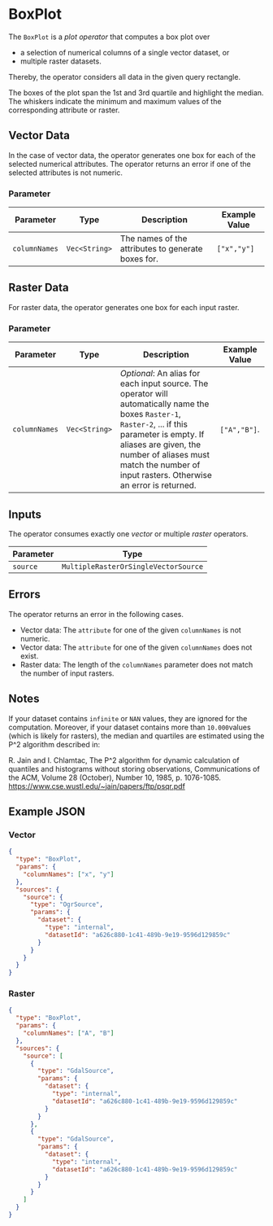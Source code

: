 # BoxPlot

The `BoxPlot` is a _plot operator_ that computes a box plot over

- a selection of numerical columns of a single vector dataset, or
- multiple raster datasets.

Thereby, the operator considers all data in the given query rectangle.

The boxes of the plot span the 1st and 3rd quartile and highlight the median. The whiskers indicate the minimum and maximum values of the corresponding attribute or raster.

## Vector Data

In the case of vector data, the operator generates one box for each of the selected numerical attributes.
The operator returns an error if one of the selected attributes is not numeric.

### Parameter

| Parameter     | Type          | Description                                        | Example Value |
| ------------- | ------------- | -------------------------------------------------- | ------------- |
| `columnNames` | `Vec<String>` | The names of the attributes to generate boxes for. | `["x","y"]`   |

## Raster Data

For raster data, the operator generates one box for each input raster.

### Parameter

| Parameter       | Type          | Description                                                                                                                                                                                                                                                            | Example Value |
| --------------- | ------------- | ---------------------------------------------------------------------------------------------------------------------------------------------------------------------------------------------------------------------------------------------------------------------- | ------------- |
| `columnNames`   | `Vec<String>` | _Optional_: An alias for each input source. The operator will automatically name the boxes `Raster-1`, `Raster-2`, ... if this parameter is empty. If aliases are given, the number of aliases must match the number of input rasters. Otherwise an error is returned. | `["A","B"]`.  |

## Inputs

The operator consumes exactly one _vector_ or multiple _raster_ operators.

| Parameter | Type                                 |
| --------- | ------------------------------------ |
| `source`  | `MultipleRasterOrSingleVectorSource` |

## Errors

The operator returns an error in the following cases.

- Vector data: The `attribute` for one of the given `columnNames` is not numeric.
- Vector data: The `attribute` for one of the given `columnNames` does not exist.
- Raster data: The length of the `columnNames` parameter does not match the number of input rasters.

## Notes

If your dataset contains `infinite` or `NAN` values, they are ignored for the computation. Moreover, if your dataset contains more than `10.000`values (which is likely for rasters),
the median and quartiles are estimated using the P^2 algorithm described in:

R. Jain and I. Chlamtac, The P^2 algorithm for dynamic calculation of quantiles and
histograms without storing observations, Communications of the ACM,
Volume 28 (October), Number 10, 1985, p. 1076-1085.
<https://www.cse.wustl.edu/~jain/papers/ftp/psqr.pdf>

## Example JSON

### Vector

```json
{
  "type": "BoxPlot",
  "params": {
    "columnNames": ["x", "y"]
  },
  "sources": {
    "source": {
      "type": "OgrSource",
      "params": {
        "dataset": {
          "type": "internal",
          "datasetId": "a626c880-1c41-489b-9e19-9596d129859c"
        }
      }
    }
  }
}
```

### Raster

```json
{
  "type": "BoxPlot",
  "params": {
    "columnNames": ["A", "B"]
  },
  "sources": {
    "source": [
      {
        "type": "GdalSource",
        "params": {
          "dataset": {
            "type": "internal",
            "datasetId": "a626c880-1c41-489b-9e19-9596d129859c"
          }
        }
      },
      {
        "type": "GdalSource",
        "params": {
          "dataset": {
            "type": "internal",
            "datasetId": "a626c880-1c41-489b-9e19-9596d129859c"
          }
        }
      }
    ]
  }
}
```
